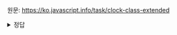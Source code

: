 원문: https://ko.javascript.info/task/clock-class-extended

<details>
  <summary>정답</summary>

```js
class ExtendedClock extends Clock {
  constructor(options) {
    super(options);
    let { precision = 1000 } = options;
    this.precision = precision;
  }

  start() {
    this.render();
    this.timer = setInterval(() => this.render(), this.precision);
  }
}
```
  
</details>
